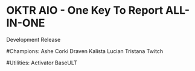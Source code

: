 # OKTR AIO - One Key To Report ALL-IN-ONE
Development Release

#Champions:
Ashe
Corki
Draven
Kalista
Lucian
Tristana
Twitch

#Utilities:
Activator
BaseULT
